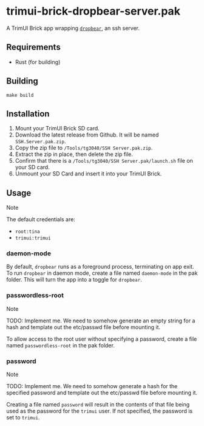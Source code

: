 # trimui-brick-dropbear-server.pak

A TrimUI Brick app wrapping [`dropbear`](https://matt.ucc.asn.au/dropbear/dropbear.html), an ssh server.

## Requirements

- Rust (for building)

## Building

```shell
make build
```

## Installation

1. Mount your TrimUI Brick SD card.
2. Download the latest release from Github. It will be named `SSH.Server.pak.zip`.
3. Copy the zip file to `/Tools/tg3040/SSH Server.pak.zip`.
4. Extract the zip in place, then delete the zip file.
5. Confirm that there is a `/Tools/tg3040/SSH Server.pak/launch.sh` file on your SD card.
6. Unmount your SD Card and insert it into your TrimUI Brick.

## Usage

> [!NOTE]
> The default credentials are:
>
> - `root:tina`
> - `trimui:trimui`

### daemon-mode

By default, `dropbear` runs as a foreground process, terminating on app exit. To run `dropbear` in daemon mode, create a file named `daemon-mode` in the pak folder. This will turn the app into a toggle for `dropbear`.

### passwordless-root

> [!NOTE]
> TODO: Implement me. We need to somehow generate an empty string for a hash and template out the etc/passwd file before mounting it.

To allow access to the root user without specifying a password, create a file named `passwordless-root` in the pak folder.

### password

> [!NOTE]
> TODO: Implement me. We need to somehow generate a hash for the specified password and template out the etc/passwd file before mounting it.

Creating a file named `password` will result in the contents of that file being used as the password for the `trimui` user. If not specified, the password is set to `trimui`.
